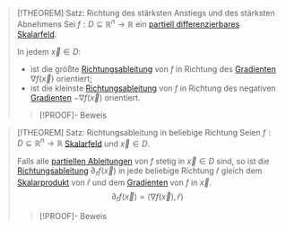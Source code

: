 >[!THEOREM] Satz: Richtung des stärksten Anstiegs und des stärksten Abnehmens
>Sei $f: D\subseteq \mathbb{R}^n \to \mathbb{R}$ ein [partiell differenzierbares](Partielle%20Differenzierbarkeit.md) [Skalarfeld](../Skalarfeld.md).
>
>In jedem $\vec{x} \in D$:
>- ist die größte [Richtungsableitung](Richtungsableitung.md) von $f$ in Richtung des [Gradienten](Gradient.md) $\nabla f(\vec{x})$ orientiert;
>- ist die kleinste [Richtungsableitung](Richtungsableitung.md) von $f$ in Richtung des negativen [Gradienten](Gradient.md) $-\nabla f(\vec{x})$ orientiert.
>
>>[!PROOF]- Beweis

>[!THEOREM] Satz: Richtungsableitung in beliebige Richtung
>Seien $f: D\subseteq\mathbb{R}^n\to\mathbb{R}$ [Skalarfeld](Skalarfeld.md) und $\vec{x}\in D$.
>
>Falls alle [partiellen Ableitungen](Differentiation/Partielle%20Ableitung.md) von $f$ stetig in $\vec{x}\in D$ sind, so ist die [Richtungsableitung](Richtungsableitung.md) $\partial_{\hat{r}} f(\vec{x})$ in jede beliebige Richtung $\hat{r}$ gleich dem [Skalarprodukt](../../../../../Lineare%20Algebra/Vektoren%20als%20Matrizen/Reelle%20Vektoren/Kanonisches%20Skalarprodukt.md) von $\hat{r}$ und dem [Gradienten](Partielle%20Differenzierbarkeit.md) von $f$ in $\vec{x}$.
>$$\partial_{\hat{r}} f (\vec{x}) = \left\langle \nabla f(\vec{x}),\hat{r}\right\rangle$$
>>[!PROOF]- Beweis
